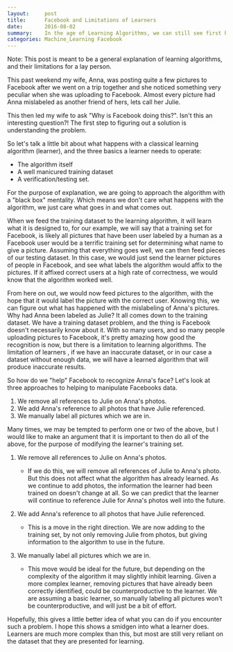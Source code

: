 ```yaml
---
layout:     post
title:      Facebook and Limitations of Learners
date:       2016-08-02
summary:    In the age of Learning Algorithms, we can still see first hand limitations of Learners.
categories: Machine_Learning Facebook
---
```


Note: This post is meant to be a general explanation of learning algorithms, and their 
limitations for a lay person. 

This past weekend my wife, Anna, was posting quite a few pictures to Facebook after we 
went on a trip together and she noticed something very peculiar when she was uploading to 
Facebook. Almost every picture had Anna mislabeled as another friend of hers, lets call 
her Julie. 

This then led my wife to ask "Why is Facebook doing this?". Isn't this an interesting 
question?! The first step to figuring out a solution is understanding the problem. 

So let's talk a little bit about what happens with a classical learning algorithm 
(learner), and  the three basics a learner needs to operate:

* The algorithm itself
* A well manicured training dataset
* A verification/testing set.

For the purpose of explanation, we are going to approach the algorithm with a "black box" 
mentality. Which means we don't care what happens with the algorithm, we just care what 
goes in and what comes out.

When we feed the training dataset to the learning algorithm, it will learn what it is designed to,
for our example, we will say that a training set for Facebook, is likely all pictures that have
been user labeled by a human as a Facebook user would be a terrific training set for determining 
what name to give a picture. Assuming that everything goes well, we can then feed pieces of our testing dataset.
In this case, we would just send the learner pictures of people in Facebook, and see what labels the 
algorithm would affix to the pictures. If it affixed correct users at a high rate of correctness,
we would know that the algorithm worked well.

From here on out, we would now feed pictures to the algorithm, with the hope that it would label 
the picture with the correct user. Knowing this, we can figure out what has happened with the
mislabeling of Anna's pictures. Why had Anna been labeled as Julie? It all comes down to the 
training dataset. We have a training dataset problem, and the thing is Facebook doesn't necessarily
know about it. With so many users, and so many people uploading pictures to Facebook, it's 
pretty amazing how good the recognition is now, but there is a limitation to learning algorithms.
The limitation of learners , if we have an inaccurate dataset, or in our case a dataset
without enough data, we will have a learned algorithm that will produce inaccurate results.

So how do we "help" Facebook to recognize Anna's face? Let's look at three approaches to helping
to manipulate Facebooks data.

1. We remove all references to Julie on Anna's photos.
2. We add Anna's reference to all photos that have Julie referenced.
3. We manually label all pictures which we are in.

Many times, we may be tempted to perform one or two of the above, but I would like to make an argument 
that it is important to then do all of the above, for the purpose of modifying the learner's training set.

1. We remove all references to Julie on Anna's photos.
	- If we do this, we will remove all references of Julie to Anna's photo. But this does not 
	affect what the algorithm has already learned. As we continue to add photos, the information
	the learner had been trained on doesn't change at all. So we can predict that the learner
	will continue to reference Julie for Anna's photos well into the future.
2. We add Anna's reference to all photos that have Julie referenced.
	- This is a move in the right direction. We are now adding to the training set, by not only 
	removing Julie from photos, but giving information to the algorithm to use in the future.
	
3. We manually label all pictures which we are in.
	- This move would be ideal for the future, but depending on the complexity of the algorithm
	it may slightly inhibit learning. Given a more complex learner, removing pictures that have 
	already been correctly identified, could be counterproductive to the learner. We are assuming 
	a basic learner, so manually labeling all pictures won't be counterproductive, and will just be 
	a bit of effort. 

Hopefully, this gives a little better idea of what you can do if you encounter such a problem.
I hope this shows a smidgen into what a learner does. Learners are much more complex than this, 
but most are still very reliant on the dataset that they are presented for learning.
